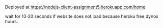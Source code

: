 Deployed at https://nodejs-client-assignment5.herokuapp.com/home


wait for 10-20 seconds if website does not load because heroku free dynos hours.
